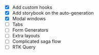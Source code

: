 - [x] Add custom hooks
- [x] Add storybook on the auto-generation
- [x] Modal windows
- [ ] Tabs
- [ ] Form Generators
- [ ] Extra layouts
- [ ] Complicated saga flow
- [ ] RTK Query
